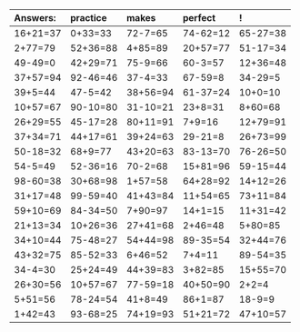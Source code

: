 | Answers: | practice | makes | perfect | ! |
| :--- | :--- | :--- | :--- | :--- |
| 16+21=37 | 0+33=33 | 72-7=65 | 74-62=12 | 65-27=38 | 
| 2+77=79 | 52+36=88 | 4+85=89 | 20+57=77 | 51-17=34 | 
| 49-49=0 | 42+29=71 | 75-9=66 | 60-3=57 | 12+36=48 | 
| 37+57=94 | 92-46=46 | 37-4=33 | 67-59=8 | 34-29=5 | 
| 39+5=44 | 47-5=42 | 38+56=94 | 61-37=24 | 10+0=10 | 
| 10+57=67 | 90-10=80 | 31-10=21 | 23+8=31 | 8+60=68 | 
| 26+29=55 | 45-17=28 | 80+11=91 | 7+9=16 | 12+79=91 | 
| 37+34=71 | 44+17=61 | 39+24=63 | 29-21=8 | 26+73=99 | 
| 50-18=32 | 68+9=77 | 43+20=63 | 83-13=70 | 76-26=50 | 
| 54-5=49 | 52-36=16 | 70-2=68 | 15+81=96 | 59-15=44 | 
| 98-60=38 | 30+68=98 | 1+57=58 | 64+28=92 | 14+12=26 | 
| 31+17=48 | 99-59=40 | 41+43=84 | 11+54=65 | 73+11=84 | 
| 59+10=69 | 84-34=50 | 7+90=97 | 14+1=15 | 11+31=42 | 
| 21+13=34 | 10+26=36 | 27+41=68 | 2+46=48 | 5+80=85 | 
| 34+10=44 | 75-48=27 | 54+44=98 | 89-35=54 | 32+44=76 | 
| 43+32=75 | 85-52=33 | 6+46=52 | 7+4=11 | 89-54=35 | 
| 34-4=30 | 25+24=49 | 44+39=83 | 3+82=85 | 15+55=70 | 
| 26+30=56 | 10+57=67 | 77-59=18 | 40+50=90 | 2+2=4 | 
| 5+51=56 | 78-24=54 | 41+8=49 | 86+1=87 | 18-9=9 | 
| 1+42=43 | 93-68=25 | 74+19=93 | 51+21=72 | 47+10=57 | 
